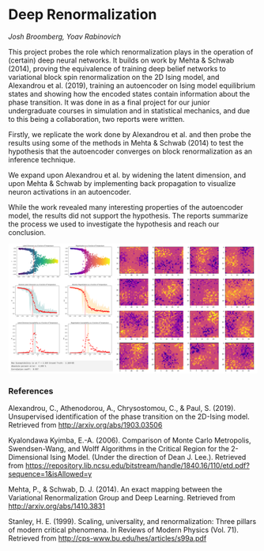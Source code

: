 # Deep Renormalization
*Josh Broomberg, Yoav Rabinovich*

This project probes the role which renormalization plays in the operation of (certain) deep neural networks.
It builds on work by Mehta & Schwab (2014), proving the equivalence of training deep belief networks to variational block spin renormalization on the 2D Ising model, and Alexandrou et al. (2019), training an autoencoder on Ising model equilibrium states and showing how the encoded states contain information about the phase transition. It was done in as a final project for our junior undergraduate courses in simulation and in statistical mechanics, and due to this being a collaboration, two reports were written.

Firstly, we replicate the work done by Alexandrou et al. and then probe the results using some of the methods in Mehta & Schwab (2014) to test the hypothesis that the autoencoder converges on block renormalization as an inference technique.

We expand upon Alexandrou et al. by widening the latent dimension, and upon Mehta & Schwab by implementing back propagation to visualize neuron activations in an autoencoder.

While the work revealed many interesting properties of the autoencoder model, the results did not support the hypothesis. The reports summarize the process we used to investigate the hypothesis and reach our conclusion.

![png](DeepRenorm.png)

### References

Alexandrou, C., Athenodorou, A., Chrysostomou, C., & Paul, S. (2019). Unsupervised identification of the phase transition on the 2D-Ising model. Retrieved from http://arxiv.org/abs/1903.03506

Kyalondawa Kyimba, E.-A. (2006). Comparison of Monte Carlo Metropolis, Swendsen-Wang, and Wolff Algorithms in the Critical Region for the 2-Dimensional Ising Model. (Under the direction of Dean J. Lee.). Retrieved from https://repository.lib.ncsu.edu/bitstream/handle/1840.16/110/etd.pdf?sequence=1&isAllowed=y

Mehta, P., & Schwab, D. J. (2014). An exact mapping between the Variational Renormalization Group and Deep Learning. Retrieved from http://arxiv.org/abs/1410.3831

Stanley, H. E. (1999). Scaling, universality, and renormalization: Three pillars of modern critical phenomena. In Reviews of Modern Physics (Vol. 71). Retrieved from http://cps-www.bu.edu/hes/articles/s99a.pdf
